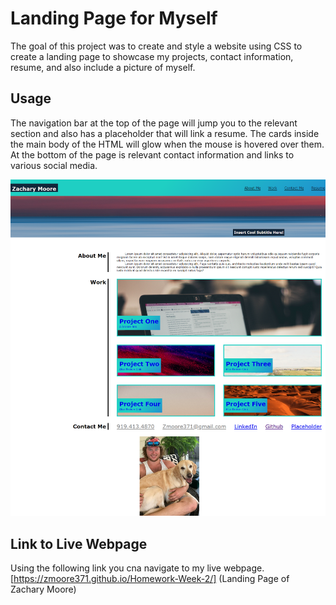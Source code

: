 # Landing Page for Myself

The goal of this project was to create and style a website using CSS to create a landing page to showcase my projects, contact information, resume, and also include a picture of myself. 

## Usage

The navigation bar at the top of the page will jump you to the relevant section and also has a placeholder that will link a resume. The cards inside the main body of the HTML will glow when the mouse is hovered over them. At the bottom of the page is relevant contact information and links to various social media. 

![Screenshot of Webpage](./images/desktop-screenshot.png) 

## Link to Live Webpage

Using the following link you cna navigate to my live webpage. [https://zmoore371.github.io/Homework-Week-2/] (Landing Page of Zachary Moore)